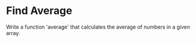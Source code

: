 # Find Average

Write a function 'average' that calculates the average of numbers in a given array.

